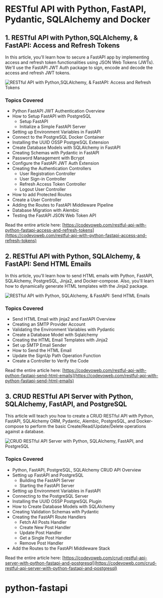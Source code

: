 # RESTful API with Python, FastAPI, Pydantic, SQLAlchemy and Docker

## 1. RESTful API with Python,SQLAlchemy, & FastAPI: Access and Refresh Tokens

In this article, you'll learn how to secure a FastAPI app by implementing access and refresh token functionalities using JSON Web Tokens (JWTs). We'll use the FastAPI JWT Auth package to sign, encode and decode the access and refresh JWT tokens.

![RESTful API with Python,SQLAlchemy, & FastAPI: Access and Refresh Tokens](https://codevoweb.com/wp-content/uploads/2022/07/RESTful-API-with-Python-FastAPI-Access-and-Refresh-Tokens.webp)

### Topics Covered

- Python FastAPI JWT Authentication Overview
- How to Setup FastAPI with PostgreSQL
    - Setup FastAPI
    - Initialize a Simple FastAPI Server
- Setting up Environment Variables in FastAPI
- Connect to the PostgreSQL Docker Container
- Installing the UUID OSSP PostgreSQL Extension
- Create Database Models with SQLAlchemy in FastAPI
- Creating Schemas with Pydantic in FastAPI
- Password Management with Bcrypt
- Configure the FastAPI JWT Auth Extension
- Creating the Authentication Controllers
    - User Registration Controller
    - User Sign-in Controller
    - Refresh Access Token Controller
    - Logout User Controller
- How to add Protected Routes
- Create a User Controller
- Adding the Routes to FastAPI Middleware Pipeline
- Database Migration with Alembic
- Testing the FastAPI JSON Web Token API

Read the entire article here: [https://codevoweb.com/restful-api-with-python-fastapi-access-and-refresh-tokens](https://codevoweb.com/restful-api-with-python-fastapi-access-and-refresh-tokens)

## 2. RESTful API with Python, SQLAlchemy, & FastAPI: Send HTML Emails

In this article, you'll learn how to send HTML emails with Python, FastAPI, SQLAlchemy, PostgreSQL, Jinja2, and Docker-compose. Also, you'll learn how to dynamically generate HTML templates with the Jinja2 package.

![RESTful API with Python, SQLAlchemy, & FastAPI: Send HTML Emails](https://codevoweb.com/wp-content/uploads/2022/07/RESTful-API-with-Python-FastAPI-Send-HTML-Emails.webp)

### Topics Covered

- Send HTML Email with jinja2 and FastAPI Overview
- Creating an SMTP Provider Account
- Validating the Environment Variables with Pydantic
- Create a Database Model with Sqlalchemy
- Creating the HTML Email Templates with Jinja2
- Set up SMTP Email Sender
- How to Send the HTML Email
- Update the SignUp Path Operation Function
- Create a Controller to Verify the Code

Read the entire article here: [https://codevoweb.com/restful-api-with-python-fastapi-send-html-emails](https://codevoweb.com/restful-api-with-python-fastapi-send-html-emails)

## 3. CRUD RESTful API Server with Python, SQLAlchemy, FastAPI, and PostgreSQL

This article will teach you how to create a CRUD RESTful API with Python, FastAPI, SQLAlchemy ORM, Pydantic, Alembic, PostgreSQL, and Docker-compose to perform the basic Create/Read/Update/Delete operations against a database.

![CRUD RESTful API Server with Python, SQLAlchemy, FastAPI, and PostgreSQL](https://codevoweb.com/wp-content/uploads/2022/07/CRUD-RESTful-API-Server-with-Python-FastAPI-and-PostgreSQL.webp)

### Topics Covered

- Python, FastAPI, PostgreSQL, SQLAlchemy CRUD API Overview
- Setting up FastAPI and PostgreSQL
    - Building the FastAPI Server
    - Starting the FastAPI Server
- Setting up Environment Variables in FastAPI
- Connecting to the PostgreSQL Server
- Installing the UUID OSSP PostgreSQL Plugin
- How to Create Database Models with SQLAlchemy
- Creating Validation Schemas with Pydantic
- Creating the FastAPI Route Handlers
    - Fetch All Posts Handler
    - Create New Post Handler
    - Update Post Handler
    - Get a Single Post Handler
    - Remove Post Handler
- Add the Routes to the FastAPI Middleware Stack

Read the entire article here: [https://codevoweb.com/crud-restful-api-server-with-python-fastapi-and-postgresql](https://codevoweb.com/crud-restful-api-server-with-python-fastapi-and-postgresql)

# python-fastapi
